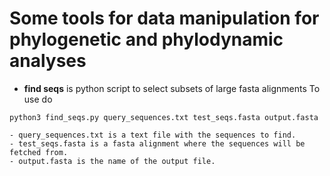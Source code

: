 # Some tools for data manipulation for phylogenetic and phylodynamic analyses

- **find seqs** is  python script to select subsets of large fasta alignments
To use do
```
python3 find_seqs.py query_sequences.txt test_seqs.fasta output.fasta
```
	- query_sequences.txt is a text file with the sequences to find.
	- test_seqs.fasta is a fasta alignment where the sequences will be fetched from.
	- output.fasta is the name of the output file.

